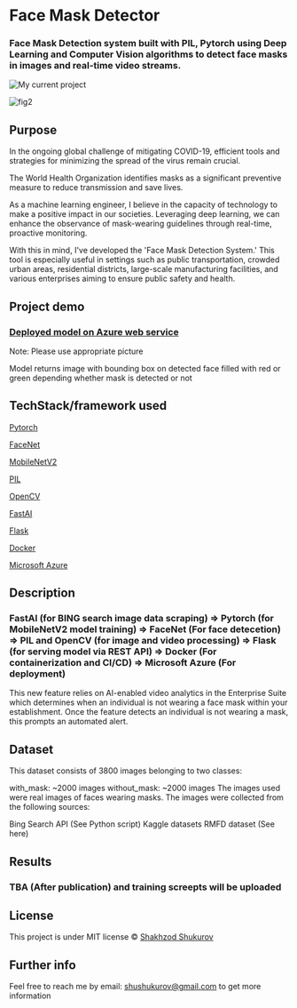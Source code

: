 # Face Mask Detector

### Face Mask Detection system built with PIL, Pytorch using Deep Learning and Computer Vision algorithms to detect face masks in images and real-time video streams.

![My current project](https://github.com/shushukurov/FaceMaskDetector/blob/main/new.gif)


![fig2](https://github.com/shushukurov/FaceMaskDetector/blob/main/test_et7oykBp.gif)



## Purpose

In the ongoing global challenge of mitigating COVID-19, efficient tools and strategies for minimizing the spread of the virus remain crucial.

The World Health Organization identifies masks as a significant preventive measure to reduce transmission and save lives.

As a machine learning engineer, I believe in the capacity of technology to make a positive impact in our societies. Leveraging deep learning, we can enhance the observance of mask-wearing guidelines through real-time, proactive monitoring.

With this in mind, I've developed the 'Face Mask Detection System.' This tool is especially useful in settings such as public transportation, crowded urban areas, residential districts, large-scale manufacturing facilities, and various enterprises aiming to ensure public safety and health.

## Project demo

### [Deployed model on Azure web service](https://facemask.azurewebsites.net)

Note: Please use appropriate picture 

Model returns image with bounding box on detected face filled with red or green depending whether mask is detected or not

## TechStack/framework used

[Pytorch](https://pytorch.org)

[FaceNet](https://github.com/timesler/facenet-pytorch)

[MobileNetV2](https://arxiv.org/abs/1801.04381)

[PIL](https://pillow.readthedocs.io/en/stable/#)

[OpenCV](http://opencv.org)

[FastAI](http://fast.ai)

[Flask](https://flask.palletsprojects.com/en/1.1.x/)

[Docker](http://docker.com)

[Microsoft Azure](http://azure.microsoft.com)

## Description

### FastAI (for BING search image data scraping) => Pytorch (for MobileNetV2 model training) => FaceNet (For face detecetion) => PIL and OpenCV (for image and video processing) => Flask (for serving model via REST API) => Docker (For containerization and CI/CD) => Microsoft Azure (For deployment) 

This new feature relies on AI-enabled video analytics in the Enterprise Suite which determines when an individual is not wearing a face mask within your establishment. Once the feature detects an individual is not wearing a mask, this prompts an automated alert.

## Dataset

This dataset consists of 3800 images belonging to two classes:

with_mask: ~2000 images
without_mask: ~2000 images
The images used were real images of faces wearing masks. The images were collected from the following sources:

Bing Search API (See Python script)
Kaggle datasets
RMFD dataset (See here)

## Results
### TBA (After publication) and training screepts will be uploaded
## License
This project is under MIT license © [Shakhzod Shukurov](https://github.com/shushukurov/FaceMaskDetector/blob/main/LICENSE)

## Further info
Feel free to reach me by email: shushukurov@gmail.com to get more information
